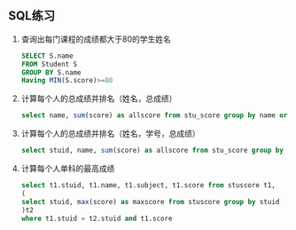 ## SQL练习

1. 查询出每门课程的成绩都大于80的学生姓名

   ```sql
   SELECT S.name
   FROM Student S
   GROUP BY S.name
   Having MIN(S.score)>=80
   ```

2. 计算每个人的总成绩并排名（姓名，总成绩）

   ```sql
   select name, sum(score) as allscore from stu_score group by name order by allscore
   ```

3. 计算每个人的总成绩并排名（姓名，学号，总成绩）

   ```sql
   select stuid, name, sum(score) as allscore from stu_score group by stuid, name order by allscore
   ```

4. 计算每个人单科的最高成绩

   ```sql
   select t1.stuid, t1.name, t1.subject, t1.score from stuscore t1,
   (
   select stuid, max(score) as maxscore from stuscore group by stuid
   )t2
   where t1.stuid = t2.stuid and t1.score 
   ```

   

